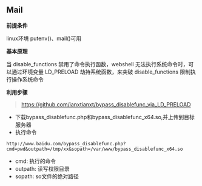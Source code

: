 ## Mail

**前提条件**

linux环境
putenv()、mail()可用

**基本原理**

当 disable_functions 禁用了命令执行函数，webshell 无法执行系统命令时，可以通过环境变量 LD_PRELOAD 劫持系统函数，来突破 disable_functions 限制执行操作系统命令

**利用步骤**

> https://github.com/ianxtianxt/bypass_disablefunc_via_LD_PRELOAD

* 下载bypass_disablefunc.php和bypass_disablefunc_x64.so,并上传到目标服务器
* 执行命令

```
http://www.baidu.com/bypass_disablefunc.php?cmd=pwd&outpath=/tmp/xx&sopath=/var/www/bypass_disablefunc_x64.so

```

* cmd: 执行的命令
* outpath: 读写权限目录
* sopath: so文件的绝对路径

